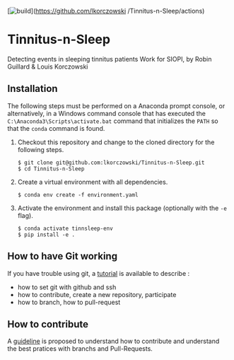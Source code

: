 [![build](https://github.com/lkorczowski/Tinnitus-n-Sleep/workflow/build/badge.png)](https://github.com/lkorczowski
/Tinnitus-n-Sleep/actions)

# Tinnitus-n-Sleep
Detecting events in sleeping tinnitus patients
Work for SIOPI, by Robin Guillard & Louis Korczowski

## Installation
The following steps must be performed on a Anaconda prompt console, or 
alternatively, in a Windows command console that has executed the 
`C:\Anaconda3\Scripts\activate.bat` command that initializes the `PATH` so that
the `conda` command is found.

1. Checkout this repository and change to the cloned directory
   for the following steps.

    ```
    $ git clone git@github.com:lkorczowski/Tinnitus-n-Sleep.git
    $ cd Tinnitus-n-Sleep
    ```
    
2. Create a virtual environment with all dependencies.

    ```
    $ conda env create -f environment.yaml
    ```
    
3. Activate the environment and install this package (optionally with the `-e` 
    flag).

    ```
    $ conda activate tinnsleep-env
    $ pip install -e .
    ```
   
## How to have Git working

If you have trouble using git, a [tutorial](HOWTO_GIT_GITHUB_SSH_PR.md) is available to describe :
- how to set git with github and ssh
- how to contribute, create a new repository, participate
- how to branch, how to pull-request

## How to contribute

A [guideline](HOWTO_CONTRIBUTE.md) is proposed to understand how to contribute and understand the best pratices with
 branchs and Pull-Requests.

